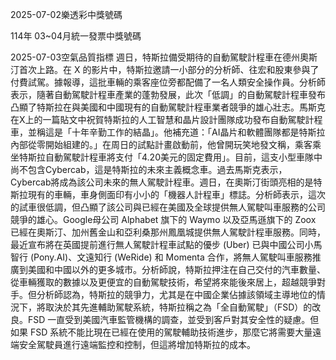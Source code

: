 
2025-07-02樂透彩中獎號碼

                                
114年 03~04月統一發票中獎號碼
                             
2025-07-03空氣品質指標
                              週日，特斯拉備受期待的自動駕駛計程車在德州奧斯汀首次上路。在 X 的影片中，特斯拉邀請一小部分的分析師、往宏和股東參與了付費試駕。據報導，這批車輛的乘客座位旁都配備了一名人類安全操作員。分析師表示，隨著自動駕駛計程車產業的蓬勃發展，此次「低調」的自動駕駛計程車發布凸顯了特斯拉在與美國和中國現有的自動駕駛計程車業者競爭的雄心壯志。馬斯克在X上的一篇貼文中祝賀特斯拉的人工智慧和晶片設計團隊成功發布自動駕駛計程車，並稱這是「十年辛勤工作的結晶」。他補充道：「AI晶片和軟體團隊都是特斯拉內部從零開始組建的。」在周日的試點計畫啟動前，他曾開玩笑地發文稱，乘客乘坐特斯拉自動駕駛計程車將支付「4.20美元的固定費用」。目前，這支小型車隊中尚不包含Cybercab，這是特斯拉的未來主義概念車。過去馬斯克表示，Cybercab將成為該公司未來的無人駕駛計程車。週日，在奧斯汀街頭亮相的是特斯拉現有的車輛，車身側面印有小小的「機器人計程車」標誌。分析師表示，這次的試車很低調，但凸顯了該公司與已經在美國及全球提供無人駕駛叫車服務的公司競爭的雄心。Google母公司 Alphabet 旗下的 Waymo 以及亞馬遜旗下的 Zoox 已經在奧斯汀、加州舊金山和亞利桑那州鳳凰城提供無人駕駛計程車服務。同時，最近宣布將在英國提前進行無人駕駛計程車試點的優步 (Uber) 已與中國公司小馬智行 (Pony.AI)、文遠知行 (WeRide) 和 Momenta 合作，將無人駕駛叫車服務推廣到美國和中國以外的更多城市。分析師說，特斯拉押注在自己交付的汽車數量、從車輛獲取的數據以及更便宜的自動駕駛技術，希望將來能後來居上，超越競爭對手。但分析師認為，特斯拉的競爭力，尤其是在中國企業佔據該領域主導地位的情況下，將取決於其先進輔助駕駛系統，特斯拉稱之為「全自動駕駛」（FSD）的改良。FSD 一直受到美國汽車監管機構的調查，並受到客戶對其安全性的疑慮。但如果 FSD 系統不能比現在已經在使用的駕駛輔助技術進步，那麼它將需要大量遠端安全駕駛員進行遠端監控和控制，但這將增加特斯拉的成本。